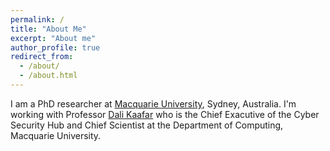 ```yaml
---
permalink: /
title: "About Me"
excerpt: "About me"
author_profile: true
redirect_from: 
  - /about/
  - /about.html
---
```


I am a PhD researcher at [Macquarie University](mq.edu.au), Sydney, Australia. I'm working with Professor [Dali Kaafar](https://dali-kaafar.github.io/) who is the Chief Exacutive of the Cyber Security Hub and Chief Scientist at the Department of Computing, Macquarie University.
